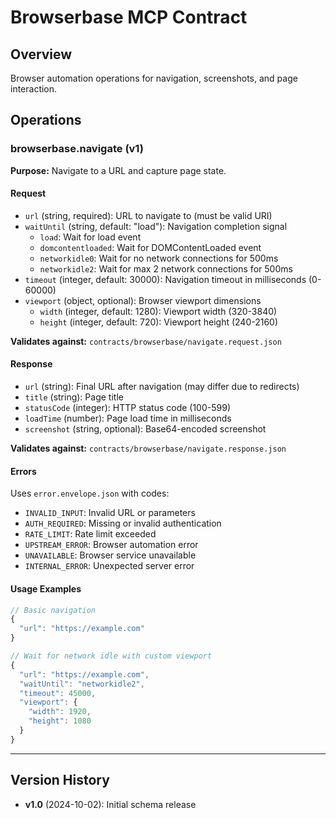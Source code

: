 # Browserbase MCP Contract

## Overview
Browser automation operations for navigation, screenshots, and page interaction.

## Operations

### browserbase.navigate (v1)
**Purpose:** Navigate to a URL and capture page state.

#### Request
- `url` (string, required): URL to navigate to (must be valid URI)
- `waitUntil` (string, default: "load"): Navigation completion signal
  - `load`: Wait for load event
  - `domcontentloaded`: Wait for DOMContentLoaded event
  - `networkidle0`: Wait for no network connections for 500ms
  - `networkidle2`: Wait for max 2 network connections for 500ms
- `timeout` (integer, default: 30000): Navigation timeout in milliseconds (0-60000)
- `viewport` (object, optional): Browser viewport dimensions
  - `width` (integer, default: 1280): Viewport width (320-3840)
  - `height` (integer, default: 720): Viewport height (240-2160)

**Validates against:** `contracts/browserbase/navigate.request.json`

#### Response
- `url` (string): Final URL after navigation (may differ due to redirects)
- `title` (string): Page title
- `statusCode` (integer): HTTP status code (100-599)
- `loadTime` (number): Page load time in milliseconds
- `screenshot` (string, optional): Base64-encoded screenshot

**Validates against:** `contracts/browserbase/navigate.response.json`

#### Errors
Uses `error.envelope.json` with codes:
- `INVALID_INPUT`: Invalid URL or parameters
- `AUTH_REQUIRED`: Missing or invalid authentication
- `RATE_LIMIT`: Rate limit exceeded
- `UPSTREAM_ERROR`: Browser automation error
- `UNAVAILABLE`: Browser service unavailable
- `INTERNAL_ERROR`: Unexpected server error

#### Usage Examples
```typescript
// Basic navigation
{
  "url": "https://example.com"
}

// Wait for network idle with custom viewport
{
  "url": "https://example.com",
  "waitUntil": "networkidle2",
  "timeout": 45000,
  "viewport": {
    "width": 1920,
    "height": 1080
  }
}
```

---

## Version History
- **v1.0** (2024-10-02): Initial schema release
